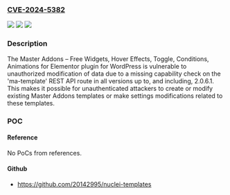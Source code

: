 ### [CVE-2024-5382](https://cve.mitre.org/cgi-bin/cvename.cgi?name=CVE-2024-5382)
![](https://img.shields.io/static/v1?label=Product&message=Master%20Addons%20%E2%80%93%20Free%20Widgets%2C%20Hover%20Effects%2C%20Toggle%2C%20Conditions%2C%20Animations%20for%20Elementor&color=blue)
![](https://img.shields.io/static/v1?label=Version&message=*%3C%3D%202.0.6.1%20&color=brighgreen)
![](https://img.shields.io/static/v1?label=Vulnerability&message=CWE-862%20Missing%20Authorization&color=brighgreen)

### Description

The Master Addons – Free Widgets, Hover Effects, Toggle, Conditions, Animations for Elementor plugin for WordPress is vulnerable to unauthorized modification of data due to a missing capability check on the 'ma-template' REST API route in all versions up to, and including, 2.0.6.1. This makes it possible for unauthenticated attackers to create or modify existing Master Addons templates or make settings modifications related to these templates.

### POC

#### Reference
No PoCs from references.

#### Github
- https://github.com/20142995/nuclei-templates

